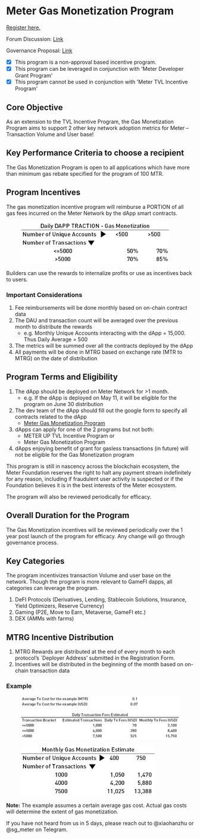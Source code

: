 # Meter Gas Monetization Program

[Register here.](https://docs.google.com/forms/d/e/1FAIpQLSfmrwF0beI3ULUS2RxbnWfmfVZih9OEqDtkErCHA97SeXj5PA/viewform)

Forum Discussion: [Link](https://forum.meter.io/t/mip-meter-gas-monetization-program/319)

Governance Proposal: [Link](https://snapshot.org/#/meter-mainnet.eth/proposal/0xf4961989316151e2f11051681998d60917f9650b56f49c407dbf0773b49c2496)

* [x] This program is a non-approval based incentive program.
* [x] This program can be leveraged in conjunction with 'Meter Developer Grant Program'
* [x] This program cannot be used in conjunction with 'Meter TVL Incentive Program'

## Core Objective

As an extension to the TVL Incentive Program, the Gas Monetization Program aims to support 2 other key network adoption metrics for Meter – Transaction Volume and User base!

## Key Performance Criteria to choose a recipient

The Gas Monetization Program is open to all applications which have more than minimum gas rebate specified for the program of 100 MTR.

## Program Incentives

The gas monetization incentive program will reimburse a PORTION of all gas fees incurred on the Meter Network by the dApp smart contracts.

<figure><img src="../../.gitbook/assets/image (43).png" alt="" width="398"><figcaption></figcaption></figure>

Builders can use the rewards to internalize profits or use as incentives back to users.&#x20;

### Important Considerations

1. Fee reimbursements will be done monthly based on on-chain contract data
2. The DAU and transaction count will be averaged over the previous month to distribute the rewards
   * e.g. Monthly Unique Accounts interacting with the dApp = 15,000. Thus Daily Average = 500
3. The metrics will be summed over all the contracts deployed by the dApp
4. All payments will be done in MTRG based on exchange rate (MTR to MTRG) on the date of distribution

## Program Terms and Eligibility

1. The dApp should be deployed on Meter Network for >1 month.
   * e.g. If the dApp is deployed on May 11, it will be eligible for the program on June 30 distribution
2. The dev team of the dApp should fill out the google form to specify all contracts related to the dApp
   * [Meter Gas Monetization Program](https://forms.gle/DcsS7SKT5efwuXms7)
3. dApps can apply for one of the 2 programs but not both:
   * METER UP TVL Incentive Program or
   * Meter Gas Monetization Program
4. dApps enjoying benefit of grant for gasless transactions (in future) will not be eligible for the Gas Monetization program

This program is still in nascency across the blockchain ecosystem, the Meter Foundation reserves the right to halt any payment stream indefinitely for any reason, including if fraudulent user activity is suspected or if the Foundation believes it is in the best interests of the Meter ecosystem.

The program will also be reviewed periodically for efficacy.

## Overall Duration for the Program

The Gas Monetization incentives will be reviewed periodically over the 1 year post launch of the program for efficacy. Any change will go through governance process.

## Key Categories

The program incentivizes transaction Volume and user base on the network. Though the program is more relevant to GameFI dapps, all categories can leverage the program.

1. DeFI Protocols (Derivatives, Lending, Stablecoin Solutions, Insurance, Yield Optimizers, Reserve Currency)
2. Gaming (P2E, Move to Earn, Metaverse, GameFI etc.)&#x20;
3. DEX (AMMs with farms)

## MTRG Incentive Distribution

1. MTRG Rewards are distributed at the end of every month to each protocol’s \`Deployer Address’ submitted in the Registration Form.
2. Incentives will be distributed in the beginning of the month based on on-chain transaction data&#x20;

### Example

<figure><img src="../../.gitbook/assets/image (15).png" alt=""><figcaption></figcaption></figure>

<figure><img src="../../.gitbook/assets/image (24).png" alt="" width="360"><figcaption></figcaption></figure>

**Note:** The example assumes a certain average gas cost. Actual gas costs will determine the extent of gas monetization.

If you have not heard from us in 5 days, please reach out to @xiaohanzhu or @sg\_meter on Telegram.
